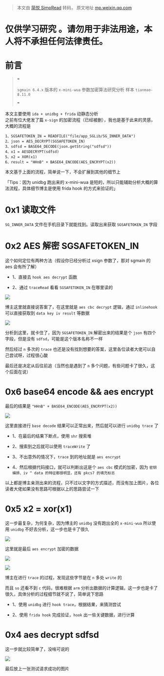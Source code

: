 > 本文由 [简悦 SimpRead](http://ksria.com/simpread/) 转码， 原文地址 [mp.weixin.qq.com](https://mp.weixin.qq.com/s/mckitPK5uWMRP5S1odbAXQ)

仅供学习研究 。请勿用于非法用途，本人将不承担任何法律责任。
==============================

前言
==

> ❝
> 
> `sgmain 6.4.x` 版本的 `x-mini-wua` 参数加密算法研究分析 样本 `tianmao-8.11.0`
> 
> ❞

本文主要使用 `ida + unidbg + frida` 动静态分析  
之前有位大佬发了篇 `x-sign` 的加密流程（已经被删），我也是基于此来的灵感，大概的流程是

```
1、SGSAFETOKEN_IN = READFILE("file/app_SGLib/SG_INNER_DATA")
2、json = AES_DECRYPT(SGSAFETOKEN_IN)
3、sdfsd = BASE64_DECODE(json.getString("sdfsd"))
4、x1 = AESDECRYPT(sdfsd)
5、x2 = XOR(x1)
6、result = "HHnB" + BASE64_ENCODE(AES_ENCRYPT(x2))
```

本文基于上面的流程，简单说一下，不会扩展到其他的细节上

「Tips：因为 unidbg 跑出来的 x-mini-wua 是短的，所以只能辅助分析大概的算法流程，具体细节博主是使用 frida hook 的方式来验证的」

0x1 读取文件
========

`SG_INNER_DATA` 文件在手机目录下就能找到。读取出来获取 `SGSAFETOKEN_IN` 字段

0x2 AES 解密 SGSAFETOKEN_IN
=========================

这个如何定位有两种方法（假设你已经分析过 xsign 参数了，那对 sgmain 的 aes 会有所了解）

*   1、直接去 `hook aes decrypt` 函数
    
*   2、通过 `traceRead` 看看 `SGSAFETOKEN_IN` 在哪里读的

![](https://mmbiz.qpic.cn/mmbiz_png/MWQJibR3pCZib8bf2GtgtPjUkYiaVs1Aq5gSm1ZjnEeyF5QrXwqZE9kCgqzt1xTuxwibOlY0uicr7YwBI066YDg3HicA/640?wx_fmt=png)

博主这里就直接说答案了，在这里就是 `aes cbc decrypt` 逻辑，通过 `inlinehook` 可以直接获取到 `data key iv result` 等数据

![](https://mmbiz.qpic.cn/mmbiz_png/MWQJibR3pCZib8bf2GtgtPjUkYiaVs1Aq5gFayckxibSbwDVeoGH6jvDxiazdmQlTJOIOUs7wSAPG9lpGqBOZOXnlYQ/640?wx_fmt=png)

分析到这里，就卡住了，因为 `SGSAFETOKEN_IN` 解密出来的结果是个 `json` 有四个字段，但是没有 `sdfsd`，可能是这个版本名称不一样

然后经过 `n` 多次的 `trace` 也还是没有找到想要的答案，这里各位读者大佬可以自己尝试呀，过程很心酸

最后还是决定从后往前追（当然也是遇到了 `n` 多个问题，有些问题卡了很久，这个后面在说）

0x6 base64 encode && aes encrypt
================================

最后的结果是 `"HHnB" + BASE64_ENCODE(AES_ENCRYPT(x2))`

![](https://mmbiz.qpic.cn/mmbiz_png/MWQJibR3pCZib8bf2GtgtPjUkYiaVs1Aq5grHm6bibFTXHt7DhO2tTmP14o5I6pN95uj3KLLGXGXtQJEk64gUyolcA/640?wx_fmt=png)

这里直接进行 `base decode` 结果可以正常出来，然后就可以进行 `unidbg trace` 了

*   1、在最后的结果下断点，使用 `shr` 搜索堆
    
*   2、搜索到之后就可以使用 `traceWrite` 了
    
*   3、不出意外的情况下，`trace` 到的地址就是 `aes encrypt`
    
*   4、然后根据代码接口，就可以判断出这是个 `aes cbc` 模式的加密，因为 `密钥编排、iv ^ data 的特征都很明显，还有 pkcs7 的填充标志`

以上都是博主亲测出来的流程，只不过以文字的方式描述，而没有加上图片，各位读者大佬如果没有思路可根据以上的思路尝试一下

0x5 x2 = xor(x1)
================

这一步最复杂，为何复杂，因为博主的 `unidbg` 没有跑出全的 `x-mini-wua` 所以使用 `unidbg` 不好去分析，这一步也是卡了很久

![](https://mmbiz.qpic.cn/mmbiz_png/MWQJibR3pCZib8bf2GtgtPjUkYiaVs1Aq5gEbpEmqxKA0xkbP8bM1iaQic3gESrBD7w6422Srzica8NibUMYS05fia3PUA/640?wx_fmt=png)

这里就是最后 `aes encrypt` 加密的数据

![](https://mmbiz.qpic.cn/mmbiz_png/MWQJibR3pCZib8bf2GtgtPjUkYiaVs1Aq5gd6l9ib8Nqg6TXa1ia9Xy2Qm0ibMEhnZ0HgIkiciclY2MwPtqNtCoNvtd34g/640?wx_fmt=png)  

![](https://mmbiz.qpic.cn/mmbiz_png/MWQJibR3pCZib8bf2GtgtPjUkYiaVs1Aq5gibFicP0vUic7n52dXFiaBpmIR5UQibEHP1IZxU5FcrmK9ibu24Cd69ytRiatw/640?wx_fmt=png)

博主在进行 `trace` 的过程，发现这些字节是在 `n` 多处 `write` 的

而且 `so` 还看不到 `c` 代码，很难根据 `arm` 分析出数据的计算逻辑，这一步也是卡了很久，具体分析的过程细节就不说了，简单说下思路

*   1、使用 `unidbg` 进行 `hook trace`，根据结果，来猜测尝试
    
*   2、使用 `frida hook` 完成验证，`hook` 出一些关键数据，进行计算
    

0x4 aes decrypt sdfsd
=====================

这一步就比较简单了，没啥可说的

![](https://mmbiz.qpic.cn/mmbiz_png/MWQJibR3pCZib8bf2GtgtPjUkYiaVs1Aq5gxQ37gSVWXv4ibOJD78GEeqDeuOukXyPO5EuRsqbHpUtjLf0Wfzd5rvQ/640?wx_fmt=png)

最后放上一张测试请求成功的图片